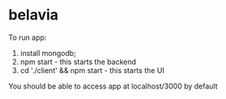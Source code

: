 # belavia

To run app:

1. install mongodb;
2. npm start - this starts the backend
3. cd './client' && npm start - this starts the UI

You should be able to access app at localhost/3000 by default